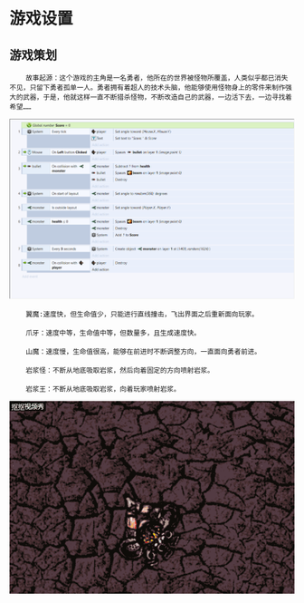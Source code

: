 # 游戏设置<br/>
## 游戏策划<br/>
        
        故事起源：这个游戏的主角是一名勇者，他所在的世界被怪物所覆盖，人类似乎都已消失不见，只留下勇者孤单一人。勇者拥有着超人的技术头脑，他能够使用怪物身上的零件来制作强大的武器，于是，他就这样一直不断猎杀怪物，不断改造自己的武器，一边活下去，一边寻找着希望……
        
        
![](images/101.png)       <br/>

        翼魔:速度快，但生命值少，只能进行直线撞击，飞出界面之后重新面向玩家。

        爪牙：速度中等，生命值中等，但数量多，且生成速度快。

        山魔：速度慢，生命值很高，能够在前进时不断调整方向，一直面向勇者前进。

        岩浆怪：不断从地底吸取岩浆，然后向着固定的方向喷射岩浆。

        岩浆王：不断从地底吸取岩浆，向着玩家喷射岩浆。

![](images/game.gif) 
        



